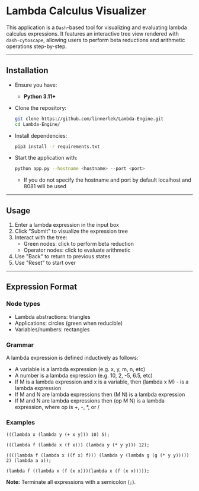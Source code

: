 # Lambda Calculus Visualizer

This application is a `Dash`-based tool for visualizing and evaluating lambda calculus expressions. It features an interactive tree view rendered with `dash-cytoscape`, allowing users to perform beta reductions and arithmetic operations step-by-step.

---

## Installation

- Ensure you have:
  - **Python 3.11+**

- Clone the repository:

  ```bash
  git clone https://github.com/linnerlek/Lambda-Engine.git
  cd Lambda-Engine/
  ```

- Install dependencies:

  ```bash
  pip3 install -r requirements.txt
  ```

- Start the application with:

  ```bash
  python app.py --hostname <hostname> --port <port>
  ```
    - If you do not specify the hostname and port by default localhost and 8081 will be used

---

## Usage
1. Enter a lambda expression in the input box
2. Click "Submit" to visualize the expression tree
3. Interact with the tree:
    - Green nodes: click to perform beta reduction
    - Operator nodes: click to evaluate arithmetic
4. Use "Back" to return to previous states
5. Use "Reset" to start over

---

## Expression Format
### Node types
- Lambda abstractions: triangles
- Applications: circles (green when reducible)
- Variables/numbers: rectangles

### Grammar
A lambda expression is defined inductively as follows:

- A variable is a lambda expression (e.g. x, y, m, n, etc)
- A number is a lambda expression (e.g. 10, 2, -5, 6.5, etc)
- If M is a lambda expression and x is a variable, then (lambda x M) - is a lambda expression
- If M and N are lambda expressions then (M N) is a lambda expression
- If M and N are lambda expressions then (op M N) is a lambda expression, where op is +, -, *, or /

### Examples
```
(((lambda x (lambda y (+ x y))) 10) 5);
```
```
(((lambda f (lambda x (f x))) (lambda y (* y y))) 12);
```
```
((((lambda f (lambda x ((f x) f))) (lambda y (lambda g (g (* y y))))) 2) (lambda a a));
```
```
(lambda f ((lambda x (f (x x)))(lambda x (f (x x)))));
```

**Note:** Terminate all expressions with a semicolon (`;`).
